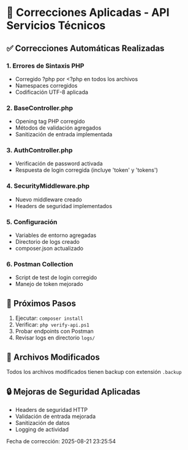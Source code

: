 ﻿# 🔧 Correcciones Aplicadas - API Servicios Técnicos

## ✅ Correcciones Automáticas Realizadas

### 1. Errores de Sintaxis PHP
- Corregido ?php por <?php en todos los archivos
- Namespaces corregidos
- Codificación UTF-8 aplicada

### 2. BaseController.php
- Opening tag PHP corregido
- Métodos de validación agregados
- Sanitización de entrada implementada

### 3. AuthController.php
- Verificación de password activada
- Respuesta de login corregida (incluye 'token' y 'tokens')

### 4. SecurityMiddleware.php
- Nuevo middleware creado
- Headers de seguridad implementados

### 5. Configuración
- Variables de entorno agregadas
- Directorio de logs creado
- composer.json actualizado

### 6. Postman Collection
- Script de test de login corregido
- Manejo de token mejorado

## 🚀 Próximos Pasos

1. Ejecutar: `composer install`
2. Verificar: `php verify-api.ps1`
3. Probar endpoints con Postman
4. Revisar logs en directorio `logs/`

## 📝 Archivos Modificados

Todos los archivos modificados tienen backup con extensión `.backup`

## 🔒 Mejoras de Seguridad Aplicadas

- Headers de seguridad HTTP
- Validación de entrada mejorada
- Sanitización de datos
- Logging de actividad

Fecha de corrección: 2025-08-21 23:25:54
